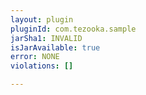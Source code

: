 ```yaml
---
layout: plugin
pluginId: com.tezooka.sample
jarSha1: INVALID
isJarAvailable: true
error: NONE
violations: []

---
```

